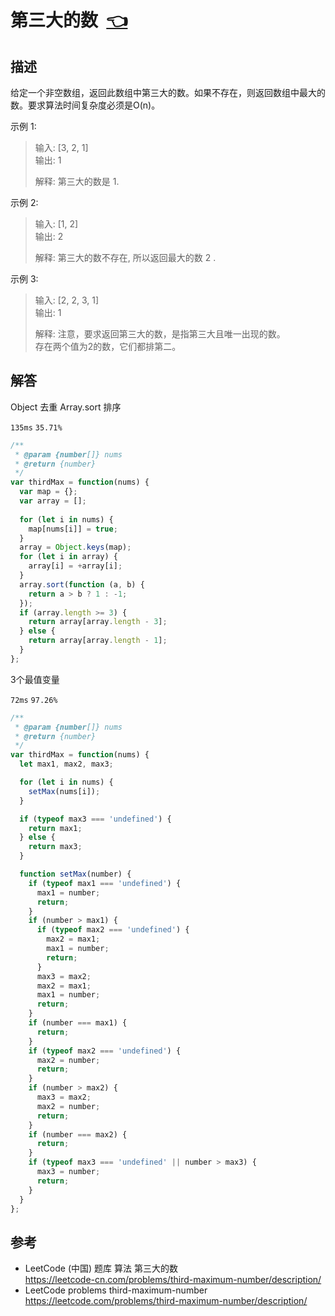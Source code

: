 # <a id="thirdMaximumNumber"></a>第三大的数&nbsp;&nbsp;[:point_left:][readme.problemSet.algorithm.thirdMaximumNumber] #

## 描述 ##

给定一个非空数组，返回此数组中第三大的数。如果不存在，则返回数组中最大的数。要求算法时间复杂度必须是O(n)。

示例 1:

> 输入: [3, 2, 1]  
> 输出: 1
>
> 解释: 第三大的数是 1.

示例 2:

> 输入: [1, 2]  
> 输出: 2
>
> 解释: 第三大的数不存在, 所以返回最大的数 2 .

示例 3:

> 输入: [2, 2, 3, 1]  
> 输出: 1
>
> 解释: 注意，要求返回第三大的数，是指第三大且唯一出现的数。  
> 存在两个值为2的数，它们都排第二。

## 解答 ##

Object 去重 Array.sort 排序

`135ms` `35.71%`

```javascript
/**
 * @param {number[]} nums
 * @return {number}
 */
var thirdMax = function(nums) {
  var map = {};
  var array = [];
  
  for (let i in nums) {
    map[nums[i]] = true;
  }
  array = Object.keys(map);
  for (let i in array) {
    array[i] = +array[i];
  }
  array.sort(function (a, b) {
    return a > b ? 1 : -1;
  });
  if (array.length >= 3) {
    return array[array.length - 3];
  } else {
    return array[array.length - 1];
  }
};
```

3个最值变量

`72ms` `97.26%`

```javascript
/**
 * @param {number[]} nums
 * @return {number}
 */
var thirdMax = function(nums) {
  let max1, max2, max3;

  for (let i in nums) {
    setMax(nums[i]);
  }

  if (typeof max3 === 'undefined') {
    return max1; 
  } else {
    return max3;
  }

  function setMax(number) {
    if (typeof max1 === 'undefined') {
      max1 = number;
      return;
    }
    if (number > max1) {
      if (typeof max2 === 'undefined') {
        max2 = max1;
        max1 = number;
        return;
      }
      max3 = max2;
      max2 = max1;
      max1 = number;
      return;
    }
    if (number === max1) {
      return;
    }
    if (typeof max2 === 'undefined') {
      max2 = number;
      return;
    }
    if (number > max2) {
      max3 = max2;
      max2 = number;
      return;
    }
    if (number === max2) {
      return;
    }
    if (typeof max3 === 'undefined' || number > max3) {
      max3 = number;
      return;
    }
  }
};
```

## 参考 ##

* LeetCode (中国) 题库 算法 第三大的数  
  <https://leetcode-cn.com/problems/third-maximum-number/description/>
* LeetCode problems third-maximum-number  
  <https://leetcode.com/problems/third-maximum-number/description/>

<!-- 链接 开始 -->
[readme.problemSet.algorithm.thirdMaximumNumber]: ../../README.md#problemSet.algorithm.thirdMaximumNumber "README"
<!-- 链接 结束 -->